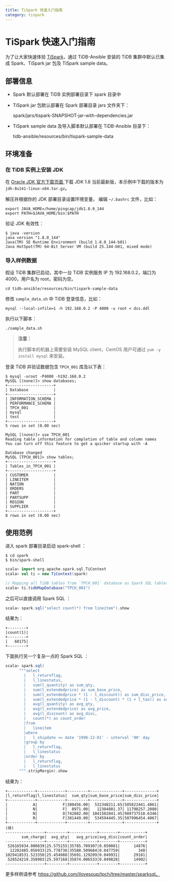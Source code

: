 ```yaml
---
title: TiSpark 快速入门指南
category: tispark
---
```


# TiSpark 快速入门指南

为了让大家快速体验 [TiSpark](/tispark/tispark-user-guide.md)，通过 TiDB-Ansible 安装的 TiDB 集群中默认已集成 Spark、TiSpark jar 包及 TiSpark sample data。

## 部署信息

-   Spark 默认部署在 TiDB 实例部署目录下 spark 目录中
-   TiSpark jar 包默认部署在 Spark 部署目录 jars 文件夹下：

    spark/jars/tispark-SNAPSHOT-jar-with-dependencies.jar

-   TiSpark sample data 及导入脚本默认部署在 TiDB-Ansible 目录下：

    tidb-ansible/resources/bin/tispark-sample-data

## 环境准备

### 在 TiDB 实例上安装 JDK

在 [Oracle JDK 官方下载页面 ](http://www.oracle.com/technetwork/java/javase/downloads/java-archive-javase8-2177648.html) 下载 JDK 1.8 当前最新版，本示例中下载的版本为 `jdk-8u141-linux-x64.tar.gz`。

解压并根据你的 JDK 部署目录设置环境变量，
编辑 `~/.bashrc` 文件，比如：

```bashrc
export JAVA_HOME=/home/pingcap/jdk1.8.0_144
export PATH=$JAVA_HOME/bin:$PATH
```

验证 JDK 有效性：

```
$ java -version
java version "1.8.0_144"
Java(TM) SE Runtime Environment (build 1.8.0_144-b01)
Java HotSpot(TM) 64-Bit Server VM (build 25.144-b01, mixed mode)
```

### 导入样例数据

假设 TiDB 集群已启动，其中一台 TiDB 实例服务 IP 为 192.168.0.2，端口为 4000，用户名为 root，密码为空。

```
cd tidb-ansible/resources/bin/tispark-sample-data
```

修改 `sample_data.sh` 中 TiDB 登录信息，比如：

```
mysql --local-infile=1 -h 192.168.0.2 -P 4000 -u root < dss.ddl
```

执行以下脚本：

```
./sample_data.sh
```

> **注意：**
>
> 执行脚本的机器上需要安装 MySQL client，CentOS 用户可通过 `yum -y install mysql` 来安装。

登录 TiDB 并验证数据包含 `TPCH_001` 库及以下表：

```
$ mysql -uroot -P4000 -h192.168.0.2
MySQL [(none)]> show databases;
+--------------------+
| Database           |
+--------------------+
| INFORMATION_SCHEMA |
| PERFORMANCE_SCHEMA |
| TPCH_001           |
| mysql              |
| test               |
+--------------------+
5 rows in set (0.00 sec)

MySQL [(none)]> use TPCH_001
Reading table information for completion of table and column names
You can turn off this feature to get a quicker startup with -A

Database changed
MySQL [TPCH_001]> show tables;
+--------------------+
| Tables_in_TPCH_001 |
+--------------------+
| CUSTOMER           |
| LINEITEM           |
| NATION             |
| ORDERS             |
| PART               |
| PARTSUPP           |
| REGION             |
| SUPPLIER           |
+--------------------+
8 rows in set (0.00 sec)
```

## 使用范例

进入 spark 部署目录启动 spark-shell ：

```
$ cd spark
$ bin/spark-shell
```

```scala
scala> import org.apache.spark.sql.TiContext
scala> val ti = new TiContext(spark)

// Mapping all TiDB tables from `TPCH_001` database as Spark SQL tables
scala> ti.tidbMapDatabase("TPCH_001")
```

之后可以直接调用 Spark SQL ：

```scala
scala> spark.sql("select count(*) from lineitem").show
```

结果为：

```
+--------+
|count(1)|
+--------+
|   60175|
+--------+
```

下面执行另一个复杂一点的 Spark SQL ：

```scala
scala> spark.sql(
      """select
        |   l_returnflag,
        |   l_linestatus,
        |   sum(l_quantity) as sum_qty,
        |   sum(l_extendedprice) as sum_base_price,
        |   sum(l_extendedprice * (1 - l_discount)) as sum_disc_price,
        |   sum(l_extendedprice * (1 - l_discount) * (1 + l_tax)) as sum_charge,
        |   avg(l_quantity) as avg_qty,
        |   avg(l_extendedprice) as avg_price,
        |   avg(l_discount) as avg_disc,
        |   count(*) as count_order
        |from
        |   lineitem
        |where
        |   l_shipdate <= date '1998-12-01' - interval '90' day
        |group by
        |   l_returnflag,
        |   l_linestatus
        |order by
        |   l_returnflag,
        |   l_linestatus
      """.stripMargin).show
```

结果为：

```
+------------+------------+---------+--------------+--------------+
|l_returnflag|l_linestatus|  sum_qty|sum_base_price|sum_disc_price|
+------------+------------+---------+--------------+--------------+
|           A|           F|380456.00|  532348211.65|505822441.4861|
|           N|           F|  8971.00|   12384801.37| 11798257.2080|
|           N|           O|742802.00| 1041502841.45|989737518.6346|
|           R|           F|381449.00|  534594445.35|507996454.4067|
+------------+------------+---------+--------------+--------------+
(续)
-----------------+---------+------------+--------+-----------+
       sum_charge|  avg_qty|   avg_price|avg_disc|count_order|
-----------------+---------+------------+--------+-----------+
 526165934.000839|25.575155|35785.709307|0.050081|      14876|
  12282485.056933|25.778736|35588.509684|0.047759|        348|
1029418531.523350|25.454988|35691.129209|0.049931|      29181|
 528524219.358903|25.597168|35874.006533|0.049828|      14902|
-----------------+---------+------------+--------+-----------+
```

更多样例请参考 https://github.com/ilovesoup/tpch/tree/master/sparksql。
